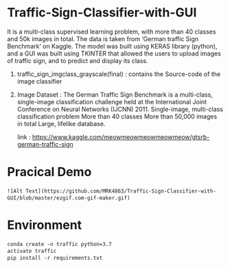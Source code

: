 # Traffic-Sign-Classifier-with-GUI
It is a multi-class supervised learning problem, with more than 40 classes and 50k images in total.
The data is taken from ‘German traffic Sign Benchmark’ on Kaggle. 
The model was built using KERAS library (python), and a GUI was built using TKINTER that allowed the users to upload images of traffic sign, and to predict and display its class.

1. traffic_sign_imgclass_grayscale(final) : contains the Source-code of the image classifier
2. Image Dataset : The German Traffic Sign Benchmark is a multi-class, single-image classification challenge held at the International Joint  Conference on Neural Networks (IJCNN) 2011.
    Single-image, multi-class classification problem
    More than 40 classes
    More than 50,000 images in total
    Large, lifelike database.
    
    link : https://www.kaggle.com/meowmeowmeowmeowmeow/gtsrb-german-traffic-sign
 
# Pracical Demo 

    ![Alt Text](https://github.com/MRK4863/Traffic-Sign-Classifier-with-GUI/blob/master/ezgif.com-gif-maker.gif)


# Environment
    conda create -n traffic python=3.7
    activate traffic
    pip install -r requirements.txt
    


